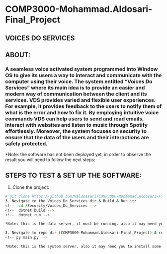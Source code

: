 # COMP3000-Mohammad.Aldosari-Final_Project
## VOICES DO SERVICES
## ABOUT:
### A seamless voice activated system programmed into Window OS to give its users a way to interact and communicate with the computer using their voice.  The system entitled “Voices Do Services” where its main idea is to provide an easier and modern way of communication between the client and its services. VDS provides varied and flexible user experiences. For example, it provides feedback to the users to notify them of what is the error and how to fix it. By employing intuitive voice commands VDS can help users to send and read emails, interact with websites and listen to music through Spotify effortlessly. Moreover, the system focuses on security to ensure that the data of the users and their interactions are safely protected. 

*Note: the software has not been deployed yet, in order to observe the result you will need to follow the next steps:

## STEPS TO TEST & SET UP THE SOFTWARE:
1. Clone the project:
```bash
# git clone https://github.com/Maldoasari/COMP3000-Mohammad.Aldosari-Final_Project
3. Nevigate to the Voices Do Services dir & Build & Run it:
<!--  cd /Security/Voices_Do_Services -->
<!--  dotnet build -->
<!--  dotnet run -->

*Note: this is the data server, it must be running. also it may need you to install some libraries. dowload the software requirments if you have not. the console output will outline what is missing after you run

3. Nevigate to repo dir (COMP3000-Mohammad.Aldosari-Final_Project) & run the Main.py:
<!-- py main.py -->

*Note: this is the system server. also it may need you to install some libraries. dowload the software requirments if you have not. the console output will outline what is missing after you run the script. then rerun the script the result will be observable.


